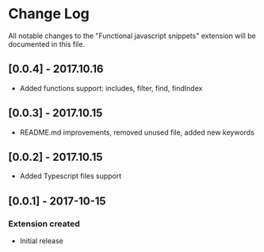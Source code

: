 # Change Log
All notable changes to the "Functional javascript snippets" extension will be documented in this file.

## [0.0.4] - 2017.10.16
- Added functions support: includes, filter, find, findIndex
## [0.0.3] - 2017.10.15
- README.md improvements, removed unused file, added new keywords
## [0.0.2] - 2017.10.15
- Added Typescript files support
## [0.0.1] - 2017-10-15
### Extension created
- Initial release